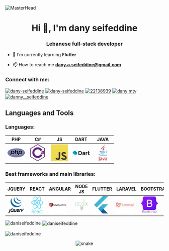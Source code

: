 <img src="https://user-images.githubusercontent.com/74038190/225813708-98b745f2-7d22-48cf-9150-083f1b00d6c9.gif" alt="MasterHead" height="400" width="100%">

<h1 align="center">Hi 👋, I'm dany seifeddine</h1>

<h3 align="center">Lebanese full-stack developer</h3>


- 🌱 I’m currently learning **Flutter**

- 📫 How to reach me **dany.a.seifeddine@gmail.com**

<h3 align="left">Connect with me:</h3>
<p align="left">
<a href="https://codepen.io/dany-seifeddine" target="blank"><img align="center" src="https://raw.githubusercontent.com/rahuldkjain/github-profile-readme-generator/master/src/images/icons/Social/codepen.svg" alt="dany-seifeddine" height="30" width="40" /></a>
<a href="https://linkedin.com/in/dany-seifeddine" target="blank"><img align="center" src="https://raw.githubusercontent.com/rahuldkjain/github-profile-readme-generator/master/src/images/icons/Social/linked-in-alt.svg" alt="dany-seifeddine" height="30" width="40" /></a>
<a href="https://stackoverflow.com/users/22138939" target="blank"><img align="center" src="https://raw.githubusercontent.com/rahuldkjain/github-profile-readme-generator/master/src/images/icons/Social/stack-overflow.svg" alt="22138939" height="30" width="40" /></a>
<a href="https://fb.com/dany mtv" target="blank"><img align="center" src="https://raw.githubusercontent.com/rahuldkjain/github-profile-readme-generator/master/src/images/icons/Social/facebook.svg" alt="dany mtv" height="30" width="40" /></a>
<a href="https://instagram.com/danny__seifeddine" target="blank"><img align="center" src="https://raw.githubusercontent.com/rahuldkjain/github-profile-readme-generator/master/src/images/icons/Social/instagram.svg" alt="danny__seifeddine" height="30" width="40" /></a>
</p>

## Languages and Tools 
<div>

### Languages:
| PHP | C# | JS | DART | JAVA |
|----------|----------|----------|-----|-----|
|  <img src="https://github.com/devicons/devicon/blob/master/icons/php/php-original.svg" title="Python"  alt="Python" width="55" height="55"/> |  <img src="https://github.com/devicons/devicon/blob/master/icons/csharp/csharp-line.svg" title="C"  alt="C" width="55" height="55"/> |  <img src="https://github.com/devicons/devicon/blob/master/icons/javascript/javascript-original.svg" title="JavaScript" alt="JavaScript" width="55" height="55"/> |  <img src="https://github.com/devicons/devicon/blob/master/icons/dart/dart-original-wordmark.svg" title="Dart" alt="Dart" width="55" height="55"/>|  <img src="https://github.com/devicons/devicon/blob/master/icons/java/java-original-wordmark.svg" title="Java" alt="Java" width="55" height="55"/>| 
### Best frameworks and main libraries:

| JQUERY | REACT | ANGULAR | NODE JS | FLUTTER | LARAVEL | BOOTSTRAP | TAILWIND
|----------|----------|----------|----------|----------|----------|----------|----------|
|  <img src="https://github.com/devicons/devicon/blob/master/icons/jquery/jquery-original-wordmark.svg" title="Jquery"  alt="Jquery" width="55" height="55"/>|  <img src="https://github.com/devicons/devicon/blob/master/icons/react/react-original-wordmark.svg" title="React"  alt="React" width="55" height="55"/>|  <img src="https://github.com/devicons/devicon/blob/master/icons/angularjs/angularjs-original-wordmark.svg" title="Angular" alt="Angular" width="55" height="55"/>|  <img src="https://github.com/devicons/devicon/blob/master/icons/nodejs/nodejs-line-wordmark.svg" title="Nodejs" alt="Nodejs" width="55" height="55"/>|  <img src="https://github.com/devicons/devicon/blob/master/icons/flutter/flutter-original.svg" title="Flutter" alt="Flutter" width="55" height="55"/>| <img src="https://github.com/devicons/devicon/blob/master/icons/laravel/laravel-line-wordmark.svg" title="Laravel" alt="Laravel" width="55" height="55"/>| <img src="https://github.com/devicons/devicon/blob/master/icons/bootstrap/bootstrap-original-wordmark.svg" title="Bootstrap" alt="Bootstrap" width="55" height="55"/>| <img src="https://github.com/devicons/devicon/blob/master/icons/tailwindcss/tailwindcss-original-wordmark.svg" title="Tailwinf" alt="Tailwind" width="55" height="55"/>|

<p><img align="left" src="https://github-readme-stats.vercel.app/api/top-langs?username=daniseifeddine&show_icons=true&locale=en&layout=compact" alt="daniseifeddine" /></p>

<p>&nbsp;<img align="center" src="https://github-readme-stats.vercel.app/api?username=daniseifeddine&show_icons=true&locale=en" alt="daniseifeddine" /></p>

<p><img align="center" src="https://github-readme-streak-stats.herokuapp.com/?user=daniseifeddine&" alt="daniseifeddine" /></p>


<p align="center">
 <img width="1000" src="https://github.com/sammorozov/sammorozov/blob/main/assets/github-snake.svg" alt="snake"/>
</p>
